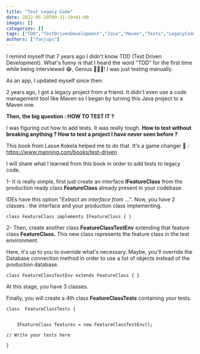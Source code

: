 ```yaml
---
title: "Test Legacy Code"
date: 2022-05-29T09:31:19+01:00
images: []
categories: []
tags: ["TDD","TestDrivenDevelopment","Java","Maven","Tests","LegacyCode"]
authors: ["fanjups"]
---
```



I remind myself that 7 years ago I didn't know TDD (Test Driven Development). What's funny is that I heard the word "TDD" for the first time while being interviewed 😂, Genius  👏👏👏! I was just testing manually.

As an app, I updated myself since then.

2 years ago, I got a legacy project from a friend. It didn't even use a code management tool like Maven so I began by turning this Java project to a Maven one.

**Then, the big question : HOW TO TEST IT ?**

I was figuring out  how to add  tests. It was really tough. **How to test without breaking anything ? How to test a project I have never seen before ?**

This book from Lasse Kokela helped me to do that. It's a game changer 💯 :  https://www.manning.com/books/test-driven

I will share what I learned from this book in order to add tests to legacy code.

1- It is really simple, first just create an interface **IFeatureClass** from the production ready class **FeatureClass** already present in your codebase.

IDEs have this option _"Extract an interface from ..."_. Now, you have 2 classes : the interface and your production class implementing.

`class FeatureClass implements IFeatureClass { }`

2- Then, create another class **FeatureClassTestEnv** extending that feature class **FeatureClass.** This new class represents the feature class in the test environment.

Here, it's up to you to override what's necessary. Maybe, you'll override the Database connection method in order to use a list of objects instead of the production database.

`class FeatureClassTestEnv extends FeatureClass { }`

At this stage, you have 3 classes.

Finally, you will create a 4th class **FeatureClassTests** containing your tests.

```
class  FeatureClassTests {


    IFeatureClass features = new FeatureClassTestEnv();

// Write your tests here

}
```

